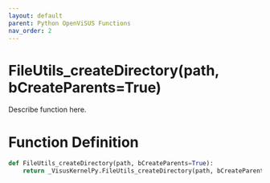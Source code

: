 ```yaml
---
layout: default
parent: Python OpenViSUS Functions
nav_order: 2
---
```


# FileUtils_createDirectory(path, bCreateParents=True)

Describe function here.

# Function Definition

```python
def FileUtils_createDirectory(path, bCreateParents=True):
    return _VisusKernelPy.FileUtils_createDirectory(path, bCreateParents)

```